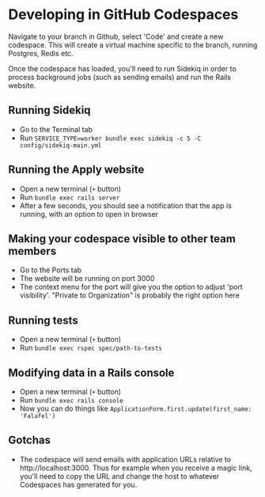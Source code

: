 # Developing in GitHub Codespaces

Navigate to your branch in Github, select 'Code' and create a new codespace. This will create a virtual machine specific to the branch, running Postgres, Redis etc.

Once the codespace has loaded, you'll need to run Sidekiq in order to process background jobs (such as sending emails) and run the Rails website.

## Running Sidekiq

- Go to the Terminal tab
- Run `SERVICE_TYPE=worker bundle exec sidekiq -c 5 -C config/sidekiq-main.yml`

## Running the Apply website

- Open a new terminal (`+` button)
- Run `bundle exec rails server`
- After a few seconds, you should see a notification that the app is running, with an option to open in browser

## Making your codespace visible to other team members

- Go to the Ports tab
- The website will be running on port 3000
- The context menu for the port will give you the option to adjust 'port visibility'. "Private to Organization" is probably the right option here

## Running tests

- Open a new terminal (`+` button)
- Run `bundle exec rspec spec/path-to-tests`

## Modifying data in a Rails console

- Open a new terminal (`+` button)
- Run `bundle exec rails console`
- Now you can do things like `ApplicationForm.first.update(first_name: 'Falafel')`

## Gotchas

- The codespace will send emails with application URLs relative to http://localhost:3000. Thus for example when you receive a magic link, you'll need to copy the URL and change the host to whatever Codespaces has generated for you.
